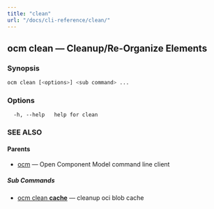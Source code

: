 ```yaml
---
title: "clean"
url: "/docs/cli-reference/clean/"
---
```


## ocm clean &mdash; Cleanup/Re-Organize Elements

### Synopsis

```bash
ocm clean [<options>] <sub command> ...
```

### Options

```text
  -h, --help   help for clean
```

### SEE ALSO

#### Parents

* [ocm](ocm.md)	 &mdash; Open Component Model command line client


##### Sub Commands

* [ocm clean <b>cache</b>](ocm_clean_cache.md)	 &mdash; cleanup oci blob cache

